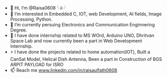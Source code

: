 - 👋 Hi, I’m @Raisa0608 𓆩♕𓆪
- 👀 I’m interested in Embedded C, IOT, web Development, AI fields, Image Processing, Python.
- 🌱 I’m currently persuing Electronics and Communication Enginnering Degree.
- 💞️ I have done internship related to MS WOrd, Arduino UNO, Dhritvan Space Lab and now currently been a part in Web Development Internship.
- ⚡ I have done the projects related to home automation(IOT), Built a CanSat Model, Helical Dish Antenna, Been a part in Construction of BGS ARPIT PAYLOAD for ISRO
- 📫 Reach me www.linkedin.com/in/raisaulfath0608



<!---
Raisa0608/Raisa0608 is a ✨ special ✨ repository because its `README.md` (this file) appears on your GitHub profile.
You can click the Preview link to take a look at your changes.
--->
